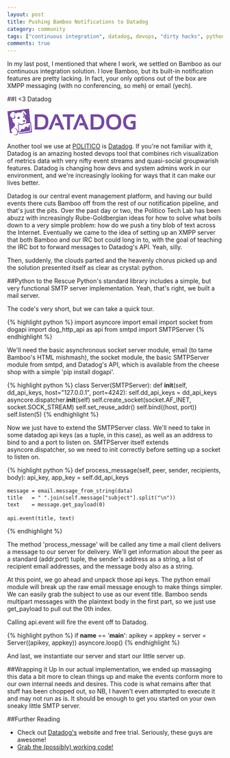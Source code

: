 ```yaml
---
layout: post
title: Pushing Bamboo Notifications to Datadog
category: community
tags: ["continuous integration", datadog, devops, "dirty hacks", python]
comments: true
---
```

In my last post, I mentioned that where I work, we settled on Bamboo as our continuous integration solution. I love Bamboo, but its built-in notification features are pretty lacking. In fact, your only options out of the box are XMPP messaging (with no conferencing, so meh) or email (yech).

##I <3 Datadog

[![datadog](/images/dd_logo_white_trim-300.png)](http://datadoghq.com)

Another tool we use at [POLITICO](http://politico.com) is [Datadog](http://datadoghq.com). If you're not familiar with it, Datadog is an amazing hosted devops tool that combines rich visualization of metrics data with very nifty event streams and quasi-social groupwarish features. Datadog is changing how devs and system admins work in our environment, and we're increasingly looking for ways that it can make our lives better.

Datadog is our central event management platform, and having our build events there cuts Bamboo off from the rest of our notification pipeline, and that's just the pits. Over the past day or two, the Politico Tech Lab has been abuzz with increasingly Rube-Goldbergian ideas for how to solve what boils down to a very simple problem: how do we push a tiny blob of text across the Internet. Eventually we came to the idea of setting up an XMPP server that both Bamboo and our IRC bot could long in to, with the goal of teaching the IRC bot to forward messages to Datadog's API. Yeah, silly.

Then, suddenly, the clouds parted and the heavenly chorus picked up and the solution presented itself as clear as crystal: python.

##Python to the Rescue
Python's standard library includes a simple, but very functional SMTP server implementation. Yeah, that's right, we built a mail server.

The code's very short, but we can take a quick tour.

{% highlight python %}
import asyncore
import email
import socket
from dogapi import dog_http_api as api
from smtpd import SMTPServer
{% endhighlight %}

We'll need the basic asynchronous socket server module, email (to tame Bamboo's HTML mishmash), the socket module, the basic SMTPServer module from smtpd, and Datadog's API, which is available from the cheese shop with a simple 'pip install dogapi'.

{% highlight python %}
class Server(SMTPServer):
    def __init__(self, dd_api_keys, host="127.0.0.1", port=4242):
        self.dd_api_keys = dd_api_keys
        asyncore.dispatcher.__init__(self)
        self.create_socket(socket.AF_INET, socket.SOCK_STREAM)
        self.set_reuse_addr()
        self.bind((host, port))
        self.listen(5)
{% endhighlight %}

Now we just have to extend the SMTPServer class. We'll need to take in some datadog api keys (as a tuple, in this case), as well as an address to bind to and a port to listen on. SMTPServer itself extends asyncore.dispatcher, so we need to init correctly before setting up a socket to listen on.

{% highlight python %}
def process_message(self, peer, sender, recipients, body):
    api_key, app_key = self.dd_api_keys

    message = email.message_from_string(data)
    title   = " ".join(self.message["subject"].split("\n"))
    text    = message.get_payload(0)

    api.event(title, text)
{% endhighlight %}

The method 'process_message' will be called any time a mail client delivers a message to our server for delivery. We'll get information about the peer as a standard (addr,port) tuple, the sender's address as a string, a list of recipient email addresses, and the message body also as a string.

At this point, we go ahead and unpack those api keys. The python email module will break up the raw email message enough to make things simpler. We can easily grab the subject to use as our event title. Bamboo sends multipart messages with the plaintext body in the first part, so we just use get_payload to pull out the 0th index.

Calling api.event will fire the event off to Datadog.

{% highlight python %}
if __name__ == '__main__':
    apikey = 
    appkey = 
    server = Server((apikey, appkey))
    asyncore.loop()
{% endhighlight %}

And last, we instantiate our server and start our little server up.

##Wrapping it Up
In our actual implementation, we ended up massaging this data a bit more to clean things up and make the events conform more to our own internal needs and desires. This code is what remains after that stuff has been chopped out, so NB, I haven't even attempted to execute it and may not run as is. It should be enough to get you started on your own sneaky little SMTP server.

##Further Reading

* Check out [Datadog's](http://datadoghq.com) website and free trial. Seriously, these guys are awesome!
* [Grab the (possibly) working code!](https://gist.github.com/squinones/5881996)
